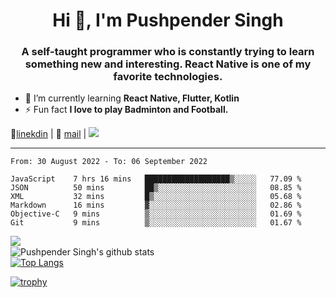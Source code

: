 <h1 align="center">Hi 👋, I'm Pushpender Singh</h1>
<h3 align="center">A self-taught programmer who is constantly trying to learn something new and interesting. React Native is one of my favorite technologies.</h3>

- 🌱 I’m currently learning **React Native, Flutter, Kotlin**
- ⚡ Fun fact **I love to play Badminton and Football.**

👔[linekdin](https://www.linkedin.com/in/pushpender-singh-240061202/) | 📧 [mail](mailto:pushpendersingh@p2devs.com) | ![](https://komarev.com/ghpvc/?username=pushpender-singh-ap&color=blue)


---

<!--START_SECTION:waka-->

```text
From: 30 August 2022 - To: 06 September 2022

JavaScript    7 hrs 16 mins   ███████████████████▒░░░░░   77.09 %
JSON          50 mins         ██▒░░░░░░░░░░░░░░░░░░░░░░   08.85 %
XML           32 mins         █▒░░░░░░░░░░░░░░░░░░░░░░░   05.68 %
Markdown      16 mins         ▓░░░░░░░░░░░░░░░░░░░░░░░░   02.86 %
Objective-C   9 mins          ▒░░░░░░░░░░░░░░░░░░░░░░░░   01.69 %
Git           9 mins          ▒░░░░░░░░░░░░░░░░░░░░░░░░   01.67 %
```

<!--END_SECTION:waka-->

<img align="left" src="https://github-readme-streak-stats.herokuapp.com/?user=pushpender-singh-ap&theme=dark" /></br>
![Pushpender Singh's github stats](https://github-readme-stats.vercel.app/api?username=pushpender-singh-ap&show_icons=true&theme=radical&count_private=true)</br>
[![Top Langs](https://github-readme-stats.vercel.app/api/top-langs/?username=pushpender-singh-ap&theme=radical)](https://github.com/pushpender-singh-ap/github-readme-stats)

[![trophy](https://github-profile-trophy.vercel.app/?username=pushpender-singh-ap&theme=radical)](https://github.com/pushpender-singh-ap/pushpender-singh-ap)
